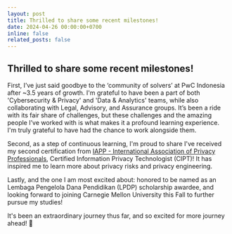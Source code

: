 ```yaml
---
layout: post
title: Thrilled to share some recent milestones!
date: 2024-04-26 00:00:00+0700
inline: false
related_posts: false
---
```


## Thrilled to share some recent milestones!

First, I’ve just said goodbye to the ‘community of solvers’ at PwC Indonesia after ~3.5 years of growth. I'm grateful to have been a part of both 'Cybersecurity & Privacy' and 'Data & Analytics' teams, while also collaborating with Legal, Advisory, and Assurance groups. It’s been a ride with its fair share of challenges, but these challenges and the amazing people I’ve worked with is what makes it a profound learning experience. I'm truly grateful to have had the chance to work alongside them.

Second, as a step of continuous learning, I'm proud to share I've received my second certification from [IAPP - International Association of Privacy Professionals](https://iapp.org), Certified Information Privacy Technologist (CIPT)! It has inspired me to learn more about privacy risks and privacy engineering.

Lastly, and the one I am most excited about: honored to be named as an Lembaga Pengelola Dana Pendidikan (LPDP) scholarship awardee, and looking forward to joining Carnegie Mellon University this Fall to further pursue my studies!

It's been an extraordinary journey thus far, and so excited for more journey ahead! 🥳
